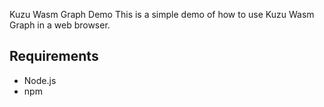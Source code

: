Kuzu Wasm Graph Demo
This is a simple demo of how to use Kuzu Wasm Graph in a web browser.

## Requirements

- Node.js
- npm
